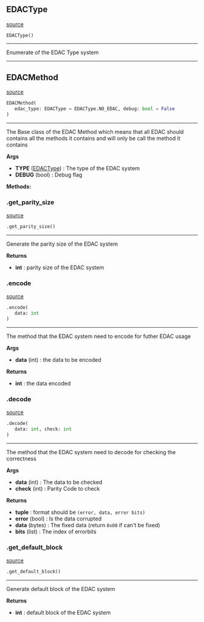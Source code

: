 #


## EDACType
[source](https://github.com/N0Ball/EDAC/blob/main/modules/edac/schema.py/#L4)
```python 
EDACType()
```


---
Enumerate of the EDAC Type system


----


## EDACMethod
[source](https://github.com/N0Ball/EDAC/blob/main/modules/edac/schema.py/#L14)
```python 
EDACMethod(
   edac_type: EDACType = EDACType.NO_EDAC, debug: bool = False
)
```


---
The Base class of the EDAC Method
which means that all EDAC should contains all the methods
it contains and will only be call the method it contains


**Args**

* **TYPE** ([EDACType](./#edactype)) : The type of the EDAC system
* **DEBUG** (bool) : Debug flag



**Methods:**


### .get_parity_size
[source](https://github.com/N0Ball/EDAC/blob/main/modules/edac/schema.py/#L50)
```python
.get_parity_size()
```

---
Generate the parity size of the EDAC system


**Returns**

* **int**  : parity size of the EDAC system


### .encode
[source](https://github.com/N0Ball/EDAC/blob/main/modules/edac/schema.py/#L65)
```python
.encode(
   data: int
)
```

---
The method that the EDAC system need to encode for futher
EDAC usage


**Args**

* **data** (int) : the data to be encoded


**Returns**

* **int**  : the data encoded


### .decode
[source](https://github.com/N0Ball/EDAC/blob/main/modules/edac/schema.py/#L80)
```python
.decode(
   data: int, check: int
)
```

---
The method that the EDAC system need to decode for checking
the correctness


**Args**

* **data** (int) : The data to be checked
* **check** (int) : Parity Code to check


**Returns**

* **tuple**  : format should be `(error, data, error bits)`
* **error** (bool) : Is the data corrupted
* **data** (bytes) : The fixed data (return `0x00` if can't be fixed)
* **bits** (list) : The index of errorbits


### .get_default_block
[source](https://github.com/N0Ball/EDAC/blob/main/modules/edac/schema.py/#L35)
```python
.get_default_block()
```

---
Generate default block of the EDAC system


**Returns**

* **int**  : default block of the EDAC system

